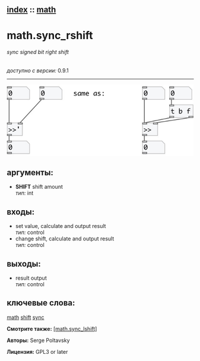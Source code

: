 [index](index.html) :: [math](category_math.html)
---

# math.sync_rshift

###### sync signed bit right shift

*доступно с версии:* 0.9.1

---




[![example](../examples/img/math.sync_rshift.jpg)](../examples/pd/math.sync_rshift.pd)



## аргументы:

* **SHIFT**
shift amount<br>
_тип:_ int<br>







## входы:

* set value, calculate and output result<br>
_тип:_ control
* change shift, calculate and output result<br>
_тип:_ control



## выходы:

* result output<br>
_тип:_ control



## ключевые слова:

[math](keywords/math.html)
[shift](keywords/shift.html)
[sync](keywords/sync.html)



**Смотрите также:**
[\[math.sync_lshift\]](math.sync_lshift.html)




**Авторы:** Serge Poltavsky




**Лицензия:** GPL3 or later





